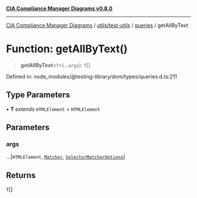[**CIA Compliance Manager Diagrams v0.8.0**](../../../../../README.md)

***

[CIA Compliance Manager Diagrams](../../../../../modules.md) / [utils/test-utils](../../../README.md) / [queries](../README.md) / getAllByText

# Function: getAllByText()

> **getAllByText**\<`T`\>(...`args`): `T`[]

Defined in: node\_modules/@testing-library/dom/types/queries.d.ts:211

## Type Parameters

• **T** *extends* `HTMLElement` = `HTMLElement`

## Parameters

### args

...\[`HTMLElement`, [`Matcher`](../../../type-aliases/Matcher.md), [`SelectorMatcherOptions`](../../queryHelpers/interfaces/SelectorMatcherOptions.md)\]

## Returns

`T`[]
